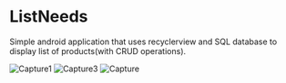 # ListNeeds
Simple android application that uses recyclerview and SQL database to display list of products(with CRUD operations).

![Capture1](https://user-images.githubusercontent.com/55994049/100666337-1efdfd80-3359-11eb-935c-9f88cce4d3ab.JPG)
![Capture3](https://user-images.githubusercontent.com/55994049/100666339-202f2a80-3359-11eb-8c78-2b70f9544bb9.JPG)
![Capture](https://user-images.githubusercontent.com/55994049/100666341-202f2a80-3359-11eb-940e-cfc9850f83e8.JPG)
